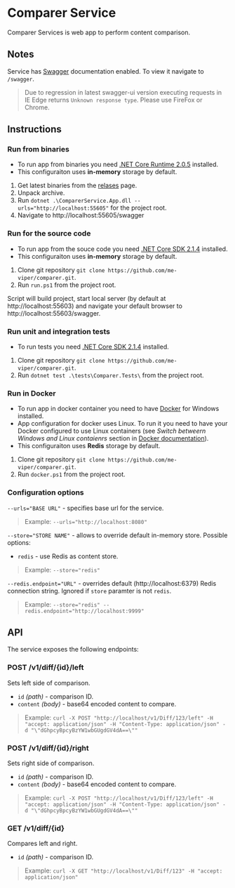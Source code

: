 # Comparer Service
Comparer Services is web app to perform content comparison.
## Notes
Service has [Swagger](https://swagger.io/) documentation enabled. To view it navigate to `/swagger`.
> Due to regression in latest swagger-ui version executing requests in IE Edge returns `Unknown response type`. Please use FireFox or Chrome.

## Instructions
### Run from binaries
* To run app from binaries you need [.NET Core Runtime 2.0.5](https://www.microsoft.com/net/download/Windows/run) installed.
* This configuraiton uses **in-memory** storage by default.

1. Get latest binaries from the [relases]() page.
2. Unpack archive.
3. Run `dotnet .\ComparerService.App.dll --urls="http://localhost:55605"` for the project root.
4. Navigate to http://localhost:55605/swagger

### Run for the source code
* To run app from the souce code you need [.NET Core SDK 2.1.4](https://www.microsoft.com/net/download/windows) installed.
* This configuraiton uses **in-memory** storage by default.

1. Clone git repository `git clone https://github.com/me-viper/comparer.git`.
2. Run `run.ps1` from the project root.

Script will build project, start local server (by default at http://localhost:55603) and navigate your default browser to http://localhost:55603/swagger.

### Run unit and integration tests
* To run tests you need [.NET Core SDK 2.1.4](https://www.microsoft.com/net/download/windows) installed.
1. Clone git repository `git clone https://github.com/me-viper/comparer.git`.
2. Run `dotnet test .\tests\Comparer.Tests\` from the project root.

### Run in Docker
* To run app in docker container you need to have [Docker](https://store.docker.com/editions/community/docker-ce-desktop-windows) for Windows installed.
* App configuration for docker uses Linux. To run it you need to have your Docker configured to use Linux containers 
(see *Switch betweern Windows and Linux contaienrs* section in [Docker documentation](https://docs.docker.com/docker-for-windows/#switch-between-windows-and-linux-containers)).
* This configuraiton uses **Redis** storage by default.

1. Clone git repository `git clone https://github.com/me-viper/comparer.git`.
2. Run `docker.ps1` from the project root.

### Configuration options
`--urls="BASE URL"` - specifies base url for the service.
> Example: `--urls="http://localhost:8080"`

`--store="STORE NAME"` - allows to override default in-memory store. Possible options:
* `redis` - use Redis as content store.
> Example: `--store="redis"`

`--redis.endpoint="URL"` - overrides default (http://localhost:6379) Redis connection string. Ignored if `store` paramter is not `redis`.
> Example: `--store="redis" --redis.endpoint="http://localhost:9999"`

## API
The service exposes the following endpoints:
### POST /v1/diff/{id}/left
Sets left side of comparison.
* `id` *(path)* - comparison ID.
* `content` *(body)* - base64 encoded content to compare.
> Example: `curl -X POST "http://localhost/v1/Diff/123/left" -H "accept: application/json" -H "Content-Type: application/json" -d "\"dGhpcyBpcyBzYW1wbGUgdGV4dA==\""`
### POST /v1/diff/{id}/right
Sets right side of comparison.
* `id` *(path)* - comparison ID.
* `content` *(body)* - base64 encoded content to compare.
> Example: `curl -X POST "http://localhost/v1/Diff/123/left" -H "accept: application/json" -H "Content-Type: application/json" -d "\"dGhpcyBpcyBzYW1wbGUgdGV4dA==\""`
### GET /v1/diff/{id}
Compares left and right.
* `id` *(path)* - comparison ID.
> Example: `curl -X GET "http://localhost/v1/Diff/123" -H "accept: application/json"`